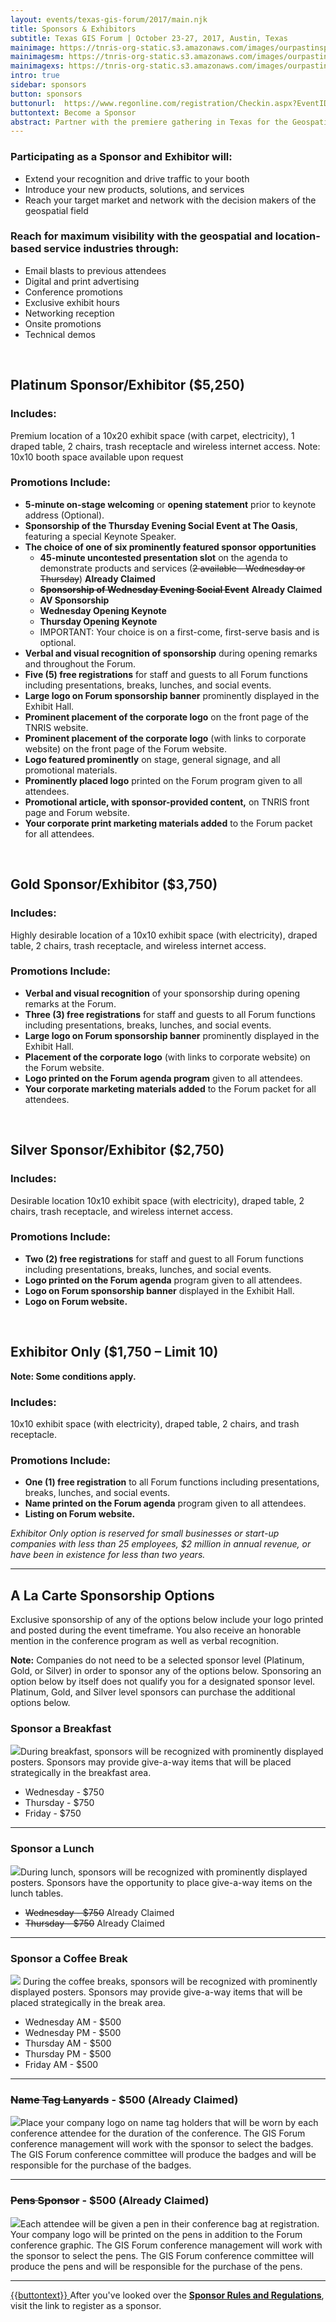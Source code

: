 ```yaml
---
layout: events/texas-gis-forum/2017/main.njk
title: Sponsors & Exhibitors
subtitle: Texas GIS Forum | October 23-27, 2017, Austin, Texas
mainimage: https://tnris-org-static.s3.amazonaws.com/images/ourpastinspires-banner-main.jpg
mainimagesm: https://tnris-org-static.s3.amazonaws.com/images/ourpastinspires-banner-main-sm.jpg
mainimagexs: https://tnris-org-static.s3.amazonaws.com/images/ourpastinspires-banner-main-sm.jpg
intro: true
sidebar: sponsors
button: sponsors
buttonurl:  https://www.regonline.com/registration/Checkin.aspx?EventID=1982244
buttontext: Become a Sponsor
abstract: Partner with the premiere gathering in Texas for the Geospatial Professionals to reach your customers and your community.
---
```


### Participating as a Sponsor and Exhibitor will:

- Extend your recognition and drive traffic to your booth
- Introduce your new products, solutions, and services
- Reach your target market and network with the decision makers of the geospatial field

### Reach for maximum visibility with the geospatial and location-based service industries through:

- Email blasts to previous attendees
- Digital and print advertising
- Conference promotions
- Exclusive exhibit hours
- Networking reception
- Onsite promotions
- Technical demos

<br>

## Platinum Sponsor/Exhibitor ($5,250)

### Includes:

Premium location of a 10x20 exhibit space (with carpet, electricity), 1 draped table, 2 chairs, trash receptacle and wireless internet access. Note: 10x10 booth space available upon request

### Promotions Include:

- **5-minute on-stage welcoming** or **opening statement** prior to keynote address (Optional).
- **Sponsorship of the Thursday Evening Social Event at The Oasis**, featuring a special Keynote Speaker.
- **The choice of one of six prominently featured sponsor opportunities**
  - **45-minute uncontested presentation slot** on the agenda to demonstrate products and services (~~2 available - Wednesday or Thursday~~) **Already Claimed** 
  - **~~Sponsorship of Wednesday Evening Social Event~~** **Already Claimed**
  - **AV Sponsorship**
  - **Wednesday Opening Keynote**
  - **Thursday Opening Keynote**
  - IMPORTANT: Your choice is on a first-come, first-serve basis and is optional.
- **Verbal and visual recognition of sponsorship** during opening remarks and throughout the Forum.
- **Five (5) free registrations** for staff and guests to all Forum functions including presentations, breaks, lunches, and social events.
- **Large logo on Forum sponsorship banner** prominently displayed in the Exhibit Hall.
- **Prominent placement of the corporate logo** on the front page of the TNRIS website.
- **Prominent placement of the corporate logo** (with links to corporate website) on the front page of the Forum website.
- **Logo featured prominently** on stage, general signage, and all promotional materials.
- **Prominently placed logo** printed on the Forum program given to all attendees.
- **Promotional article, with sponsor-provided content,** on TNRIS front page and Forum website.
- **Your corporate print marketing materials added** to the Forum packet for all attendees.

<br>

## Gold Sponsor/Exhibitor ($3,750)

### Includes:

Highly desirable location of a 10x10 exhibit space (with electricity), draped table, 2 chairs, trash receptacle, and wireless internet access.

### Promotions Include:

- **Verbal and visual recognition** of your sponsorship during opening remarks at the Forum. 
- **Three (3) free registrations** for staff and guests to all Forum functions including presentations, breaks, lunches, and social events.
- **Large logo on Forum sponsorship banner** prominently displayed in the Exhibit Hall.
- **Placement of the corporate logo** (with links to corporate website) on the Forum website.
- **Logo printed on the Forum agenda program** given to all attendees.
- **Your corporate marketing materials added** to the Forum packet for all attendees.

<br>

## Silver Sponsor/Exhibitor ($2,750)
### Includes:

Desirable location 10x10 exhibit space (with electricity), draped table, 2 chairs, trash receptacle, and wireless internet access.

### Promotions Include:

- **Two (2) free registrations** for staff and guest to all Forum functions including presentations, breaks, lunches, and social events.
- **Logo printed on the Forum agenda** program given to all attendees.
- **Logo on Forum sponsorship banner** displayed in the Exhibit Hall.
- **Logo on Forum website.**

<br>

## Exhibitor Only ($1,750 – Limit 10)

**Note: Some conditions apply.**

### Includes:

10x10 exhibit space (with electricity), draped table, 2 chairs, and trash receptacle.

### Promotions Include:
- **One (1) free registration** to all Forum functions including presentations, breaks, lunches, and social events.
- **Name printed on the Forum agenda** program given to all attendees.
- **Listing on Forum website.**

*Exhibitor Only option is reserved for small businesses or start-up companies with less than 25 employees, $2 million in annual revenue, or have been in existence for less than two years.*

*****

<h2 id="additional-sponsors">A La Carte Sponsorship Options</h2>

<p class="lead">Exclusive sponsorship of any of the options below include your logo printed and posted during the event timeframe. You also receive an honorable mention in the conference program as well as verbal recognition.  </p>

**Note:** Companies do not need to be a selected sponsor level (Platinum, Gold, or Silver) in order to sponsor any of the options below. Sponsoring an option below by itself does not qualify you for a designated sponsor level. Platinum, Gold, and Silver level sponsors can purchase the additional options below. 

### Sponsor a Breakfast
<p><img class="img-responsive pull-right" src="https://tnris-org-static.s3.amazonaws.com/images/breakfast.jpg">During breakfast, sponsors will be recognized with prominently displayed posters. Sponsors may provide give-a-way items that will be placed strategically in the breakfast area.</p>

- Wednesday - $750
- Thursday - $750
- Friday - $750

****

### Sponsor a Lunch
<p><img class="img-responsive pull-right" src="https://tnris-org-static.s3.amazonaws.com/images/lunch.jpg">During lunch, sponsors will be recognized with prominently displayed posters. Sponsors have the opportunity to place give-a-way items on the lunch tables.</p>

- ~~Wednesday - $750~~ Already Claimed
- ~~Thursday - $750~~ Already Claimed

****

### Sponsor a Coffee Break

<p><img class="img-responsive pull-right alacarte" src="https://tnris-org-static.s3.amazonaws.com/images/coffee.jpg"> During the coffee breaks, sponsors will be recognized with prominently displayed posters. Sponsors may provide give-a-way items that will be placed strategically in the break area.</p>

- Wednesday AM - $500
- Wednesday PM - $500
- Thursday AM - $500
- Thursday PM - $500
- Friday AM - $500

****
 

### ~~Name Tag Lanyards~~ - $500 (Already Claimed)

<p><img class="img-responsive pull-right alacarte" src="https://tnris-org-static.s3.amazonaws.com/images/lanyard.png">Place your company logo on name tag holders that will be worn by each conference attendee for the duration of the conference. The GIS Forum conference management will work with the sponsor to select the badges. The GIS Forum conference committee will produce the badges and will be responsible for the purchase of the badges.</p>

****


### ~~Pens Sponsor~~ - $500 (Already Claimed)

<p><img class="img-responsive pull-right alacarte" src="https://tnris-org-static.s3.amazonaws.com/images/pen-promo.png">Each attendee will be given a pen in their conference bag at registration.  Your company logo will be printed on the pens in addition to the Forum conference graphic. The GIS Forum conference management will work with the sponsor to select the pens.  The GIS Forum conference committee will produce the pens and will be responsible for the purchase of the pens.</p>

****


<p class="lead"><a class="btn btn-lg btn-periwinkle pull-leftg" href="{{buttonurl}}">
   <i class="glyphicon glyphicon-pencil"></i> {{buttontext}}
</a> After you've looked over the <a href="https://tnris-org-static.s3.amazonaws.com/documents/2017-sponsor-rules-and-regulations.pdf"><strong>Sponsor Rules and Regulations</strong></a>, visit the link  to register as a sponsor.</p>




